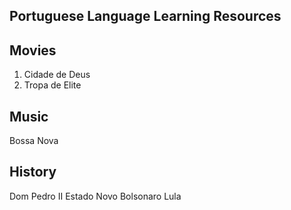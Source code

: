 ## Portuguese Language Learning Resources

## Movies 
1. Cidade de Deus
2. Tropa de Elite

## Music
Bossa Nova

## History
Dom Pedro II
Estado Novo 
Bolsonaro
Lula